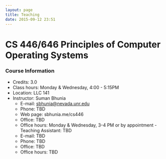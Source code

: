```yaml
---
layout: page
title: Teaching
date: 2015-09-12 23:51
---
```



# CS 446/646 Principles of Computer Operating Systems

### Course Information
  - Credits: 3.0
  - Class hours: Monday & Wednesday, 4:00 - 5:15PM
  - Location: LLC 141
  - Instructor: Suman Bhunia
    + E-mail: sbhunia@nevada.unr.edu 
    + Phone: TBD
    + Web page: sbhunia.me/cs446
    + Office: TBD
    + Office hours: Monday & Wednesday, 3-4 PM or by appointment
  -Teaching Assistant: TBD
    + E-mail: TBD
    + Phone: TBD
    + Office: TBD
    + Office hours: TBD

